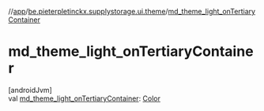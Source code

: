 //[app](../../index.md)/[be.pieterpletinckx.supplystorage.ui.theme](index.md)/[md_theme_light_onTertiaryContainer](md_theme_light_on-tertiary-container.md)

# md_theme_light_onTertiaryContainer

[androidJvm]\
val [md_theme_light_onTertiaryContainer](md_theme_light_on-tertiary-container.md): [Color](https://developer.android.com/reference/kotlin/androidx/compose/ui/graphics/Color.html)
